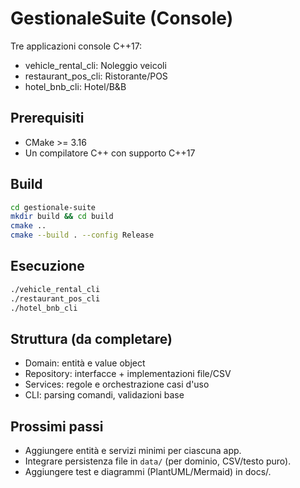 # GestionaleSuite (Console)

Tre applicazioni console C++17:
- vehicle_rental_cli: Noleggio veicoli
- restaurant_pos_cli: Ristorante/POS
- hotel_bnb_cli: Hotel/B&B

## Prerequisiti
- CMake >= 3.16
- Un compilatore C++ con supporto C++17

## Build
```bash
cd gestionale-suite
mkdir build && cd build
cmake ..
cmake --build . --config Release
```

## Esecuzione
```bash
./vehicle_rental_cli
./restaurant_pos_cli
./hotel_bnb_cli
```

## Struttura (da completare)
- Domain: entità e value object
- Repository: interfacce + implementazioni file/CSV
- Services: regole e orchestrazione casi d'uso
- CLI: parsing comandi, validazioni base

## Prossimi passi
- Aggiungere entità e servizi minimi per ciascuna app.
- Integrare persistenza file in `data/` (per dominio, CSV/testo puro).
- Aggiungere test e diagrammi (PlantUML/Mermaid) in docs/.